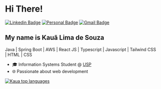 <h1>Hi There!</h1>

[![Linkedin Badge](https://img.shields.io/badge/-LinkedIn-6633cc?style=flat-square&logo=Linkedin&logoColor=white&link=https://www.linkedin.com/in/fernanda-kipper-5958a61a9/)](https://www.linkedin.com/in/kaualimadesouza)
[![Personal Badge](https://img.shields.io/badge/-Website-6633cc?style=flat-square&logo=Me&logoColor=white&link=https://www.fernandakipper.com/)](https://portfolio-kauas-projects-6ea027af.vercel.app/)
[![Gmail Badge](https://img.shields.io/badge/-kaualimadesouza15@gmail.com-6633cc?style=flat-square&logo=Gmail&logoColor=white&link=mailto:kaualimadesouza15@gmail.com)](mailto:kaualimadesouza15@gmail.com)

## My name is Kauã Lima de Souza
Java | Spring Boot | AWS | React JS | Typescript | Javascript | Tailwind CSS | HTML | CSS 
- 🎓 Information Systems Student @ [USP](https://portal.ufpel.edu.br/)
- 🌐 Passionate about web development

<div align="left">
  
[![Kaua top languages](https://github-readme-stats.vercel.app/api/top-langs/?username=kaualimadesouza&theme=blue-white)](https://github.com/anuraghazra/github-readme-stats)
  
</div>
